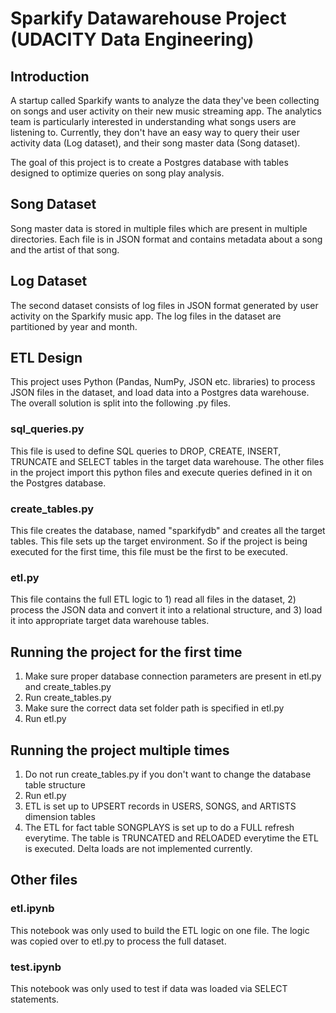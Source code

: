 # Sparkify Datawarehouse Project (UDACITY Data Engineering)

## Introduction

A startup called Sparkify wants to analyze the data they've been collecting on songs and user activity on their new music streaming app. The analytics team is particularly interested in understanding what songs users are listening to. Currently, they don't have an easy way to query their  user activity data (Log dataset), and their song master data (Song dataset).

The goal of this project is to create a Postgres database with tables designed to optimize queries on song play analysis.

## Song Dataset

Song master data is stored in multiple files which are present in multiple directories. Each file is in JSON format and contains metadata about a song and the artist of that song.

## Log Dataset

The second dataset consists of log files in JSON format generated by user activity on the Sparkify music app. The log files in the dataset are partitioned by year and month.

## ETL Design

This project uses Python (Pandas, NumPy, JSON etc. libraries) to process JSON files in the dataset, and load data into a Postgres data warehouse. The overall solution is split into the following .py files.

### sql_queries.py

This file is used to define SQL queries to DROP, CREATE, INSERT, TRUNCATE and SELECT tables in the target data warehouse. The other files in the project import this python files and execute queries defined in it on the Postgres database.

### create_tables.py

This file creates the database, named "sparkifydb" and creates all the target tables. This file sets up the target environment. So if the project is being executed for the first time, this file must be the first to be executed.

### etl.py

This file contains the full ETL logic to 1) read all files in the dataset, 2) process the JSON data and convert it into a relational structure, and 3) load it into appropriate target data warehouse tables.

## Running the project for the first time

1) Make sure proper database connection parameters are present in etl.py and create_tables.py
2) Run create_tables.py
3) Make sure the correct data set folder path is specified in etl.py
3) Run etl.py

## Running the project multiple times

1) Do not run create_tables.py if you don't want to change the database table structure
2) Run etl.py
3) ETL is set up to UPSERT records in USERS, SONGS, and ARTISTS dimension tables
4) The ETL for fact table SONGPLAYS is set up to do a FULL refresh everytime. The table is TRUNCATED and RELOADED everytime the ETL is executed. Delta loads are not implemented currently.

## Other files

### etl.ipynb

This notebook was only used to build the ETL logic on one file. The logic was copied over to etl.py to process the full dataset. 

### test.ipynb

This notebook was only used to test if data was loaded via SELECT statements.